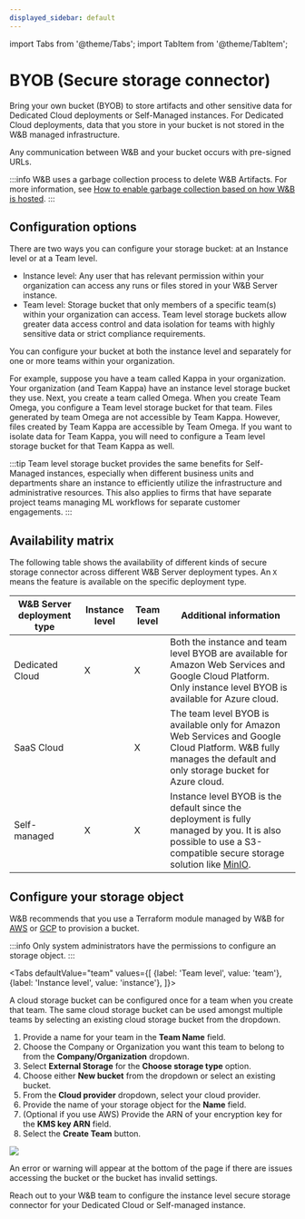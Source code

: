 ```yaml
---
displayed_sidebar: default
---
```

import Tabs from '@theme/Tabs';
import TabItem from '@theme/TabItem';


# BYOB (Secure storage connector)
Bring your own bucket (BYOB) to store artifacts and other sensitive data for Dedicated Cloud deployments or Self-Managed instances. For Dedicated Cloud deployments, data that you store in your bucket is not stored in the W&B managed infrastructure.

Any communication between W&B and your bucket occurs with pre-signed URLs.

:::info
W&B uses a garbage collection process to delete W&B Artifacts. For more information, see [How to enable garbage collection based on how W&B is hosted](../artifacts/delete-artifacts.md).
:::

## Configuration options
There are two ways you can configure your storage bucket: at an Instance level or at a Team level. 

- Instance level: Any user that has relevant permission within your organization can access any runs or files stored in your W&B Server instance.
- Team level:  Storage bucket that only members of a specific team(s) within your organization can access.  Team level storage buckets allow greater data access control and data isolation for teams with highly sensitive data or strict compliance requirements.

You can configure your bucket at both the instance level and separately for one or more teams within your organization.

For example, suppose you have a team called Kappa in your organization. Your organization (and Team Kappa) have an instance level storage bucket they use. Next, you create a team called Omega. When you create Team Omega, you configure a Team level storage bucket for that team. Files generated by team Omega are not accessible by Team Kappa. However, files created by Team Kappa are accessible by Team Omega. If you want to isolate data for Team Kappa, you will need to configure a Team level storage bucket for that Team Kappa as well.

:::tip
Team level storage bucket provides the same benefits for Self-Managed instances, especially when different business units and departments share an instance to efficiently utilize the infrastructure and administrative resources. This also applies to firms that have separate project teams managing ML workflows for separate customer engagements.
:::

## Availability matrix
The following table shows the availability of different kinds of secure storage connector across different W&B Server deployment types. An `X` means the feature is available on the specific deployment type.

| W&B Server deployment type | Instance level | Team level | Additional information |
|----------------------------|--------------------|----------------|------------------------|
| Dedicated Cloud | X | X | Both the instance and team level BYOB are available for Amazon Web Services and Google Cloud Platform. Only instance level BYOB is available for Azure cloud. |
| SaaS Cloud | | X | The team level BYOB is available only for Amazon Web Services and Google Cloud Platform. W&B fully manages the default and only storage bucket for Azure cloud. |
| Self-managed | X | X | Instance level BYOB is the default since the deployment is fully managed by you. It is also possible to use a S3-compatible secure storage solution like [MinIO](https://github.com/minio/minio). |



## Configure your storage object

W&B recommends that you use a Terraform module managed by W&B for [AWS](https://github.com/wandb/terraform-aws-wandb/tree/main/modules/secure_storage_connector) or [GCP](https://github.com/wandb/terraform-google-wandb/tree/main/modules/secure_storage_connector) to provision a bucket.



:::info
Only system administrators have the permissions to configure an storage object.
:::

<Tabs
  defaultValue="team"
  values={[
    {label: 'Team level', value: 'team'},
    {label: 'Instance level', value: 'instance'},
  ]}>
  <TabItem value="team">

A cloud storage bucket can be configured once for a team when you create that team. The same cloud storage bucket can be used amongst multiple teams by selecting an existing cloud storage bucket from the dropdown. 

1. Provide a name for your team in the **Team Name** field. 
2. Choose the Company or Organization you want this team to belong to from the **Company/Organization** dropdown.  
3. Select **External Storage** for the **Choose storage type** option. 
4. Choose either **New bucket** from the dropdown or select an existing bucket. 
5. From the **Cloud provider** dropdown, select your cloud provider.
6. Provide the name of your storage object for the **Name** field.
7. (Optional if you use AWS) Provide the ARN of your encryption key for the **KMS key ARN** field. 
7. Select the **Create Team** button.

![](/images/hosting/prod_setup_secure_storage.png)

An error or warning will appear at the bottom of the page if there are issues accessing the bucket or the bucket has invalid settings.

  </TabItem>
  <TabItem value="instance">

Reach out to your W&B team to configure the instance level secure storage connector for your Dedicated Cloud or Self-managed instance.

  </TabItem>
</Tabs>



